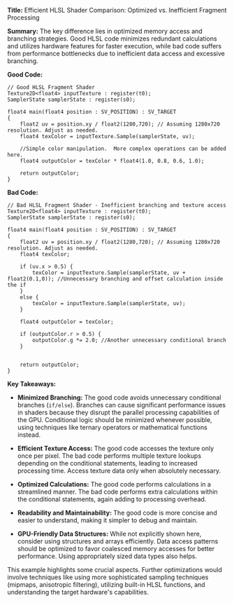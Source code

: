 **Title:** Efficient HLSL Shader Comparison: Optimized vs. Inefficient Fragment Processing

**Summary:**  The key difference lies in optimized memory access and branching strategies.  Good HLSL code minimizes redundant calculations and utilizes hardware features for faster execution, while bad code suffers from performance bottlenecks due to inefficient data access and excessive branching.


**Good Code:**

```hlsl
// Good HLSL Fragment Shader
Texture2D<float4> inputTexture : register(t0);
SamplerState samplerState : register(s0);

float4 main(float4 position : SV_POSITION) : SV_TARGET
{
    float2 uv = position.xy / float2(1280,720); // Assuming 1280x720 resolution. Adjust as needed.
    float4 texColor = inputTexture.Sample(samplerState, uv);

    //Simple color manipulation.  More complex operations can be added here.
    float4 outputColor = texColor * float4(1.0, 0.8, 0.6, 1.0);  

    return outputColor;
}
```


**Bad Code:**

```hlsl
// Bad HLSL Fragment Shader - Inefficient branching and texture access
Texture2D<float4> inputTexture : register(t0);
SamplerState samplerState : register(s0);

float4 main(float4 position : SV_POSITION) : SV_TARGET
{
    float2 uv = position.xy / float2(1280,720); // Assuming 1280x720 resolution. Adjust as needed.
    float4 texColor;

    if (uv.x > 0.5) {
        texColor = inputTexture.Sample(samplerState, uv + float2(0.1,0)); //Unnecessary branching and offset calculation inside the if
    }
    else {
        texColor = inputTexture.Sample(samplerState, uv);
    }

    float4 outputColor = texColor;

    if (outputColor.r > 0.5) {
        outputColor.g *= 2.0; //Another unnecessary conditional branch
    }


    return outputColor;
}
```


**Key Takeaways:**

* **Minimized Branching:** The good code avoids unnecessary conditional branches (`if/else`).  Branches can cause significant performance issues in shaders because they disrupt the parallel processing capabilities of the GPU.  Conditional logic should be minimized whenever possible, using techniques like ternary operators or mathematical functions instead.

* **Efficient Texture Access:** The good code accesses the texture only once per pixel. The bad code performs multiple texture lookups depending on the conditional statements, leading to increased processing time.  Access texture data only when absolutely necessary.

* **Optimized Calculations:** The good code performs calculations in a streamlined manner. The bad code performs extra calculations within the conditional statements, again adding to processing overhead.

* **Readability and Maintainability:** The good code is more concise and easier to understand, making it simpler to debug and maintain.


* **GPU-Friendly Data Structures:**  While not explicitly shown here, consider using structures and arrays efficiently.  Data access patterns should be optimized to favor coalesced memory accesses for better performance. Using appropriately sized data types also helps.


This example highlights some crucial aspects.  Further optimizations would involve techniques like using more sophisticated sampling techniques (mipmaps, anisotropic filtering), utilizing built-in HLSL functions, and understanding the target hardware's capabilities.
